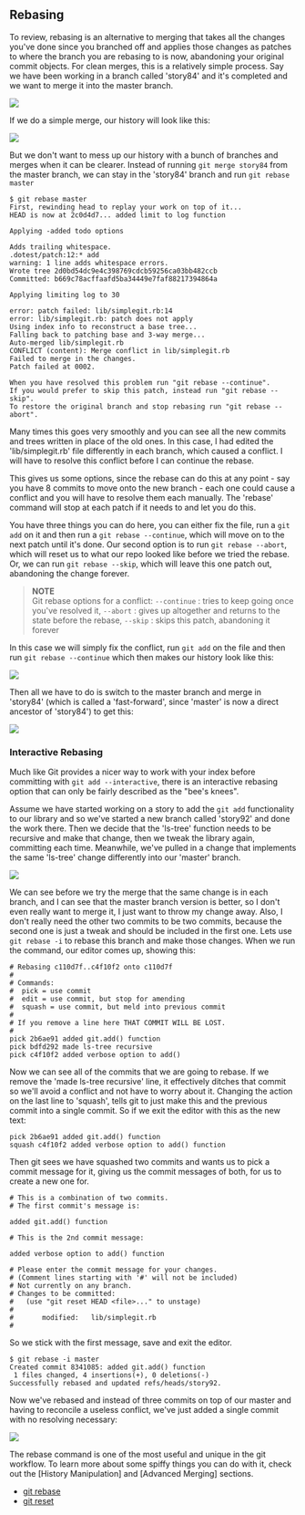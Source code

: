<!--
SPDX-FileCopyrightText: 2008 Geoffrey Grosenbach <boss@topfunky.com>
SPDX-FileCopyrightText: 2008 Scott Chacon <schacon@gmail.com>
SPDX-FileCopyrightText: 2013 Pascal Borreli <pascal@borreli.com>
SPDX-FileCopyrightText: 2023 Richard Soderberg <rsoderberg@gmail.com>

SPDX-License-Identifier: CC-BY-SA-3.0
-->

## Rebasing

<!-- SIDEBAR
---

#### Rebasing Screencast

This screencast follows roughly the same course as the previous one
on branching and merging,
only we replace merging with rebasing.
This screencast also demonstrates the interactive rebase command
`git rebase -i`.
We also demonstrate some slightly more complex branching,
by using both interactive and normal rebasing techniques simultaneously
on separate branches,
then choosing one and deleting the other.

movie. c7-rebase.mov

---
SIDEBAR -->

To review,
rebasing is an alternative to merging
that takes all the changes you've done since you branched off
and applies those changes as patches
to where the branch you are rebasing to
is now,
abandoning your original commit objects.
For clean merges,
this is a relatively simple process.
Say we have been working in a branch called 'story84'
and it's completed and we want to merge it into the master branch.

![](../artwork/bitmap/repo1.png)

If we do a simple merge,
our history will look like this:

![](../artwork/bitmap/repo.png)

But we don't want to mess up our history
with a bunch of branches and merges when it can be clearer.
Instead of running `git merge story84` from the master branch,
we can stay in the 'story84' branch and run `git rebase master`

```shell
$ git rebase master
First, rewinding head to replay your work on top of it...
HEAD is now at 2c0d4d7... added limit to log function

Applying -added todo options

Adds trailing whitespace.
.dotest/patch:12:* add
warning: 1 line adds whitespace errors.
Wrote tree 2d0bd54dc9e4c398769cdcb59256ca03bb482ccb
Committed: b669c78acffaafd5ba34449e7faf88217394864a

Applying limiting log to 30

error: patch failed: lib/simplegit.rb:14
error: lib/simplegit.rb: patch does not apply
Using index info to reconstruct a base tree...
Falling back to patching base and 3-way merge...
Auto-merged lib/simplegit.rb
CONFLICT (content): Merge conflict in lib/simplegit.rb
Failed to merge in the changes.
Patch failed at 0002.

When you have resolved this problem run "git rebase --continue".
If you would prefer to skip this patch, instead run "git rebase --skip".
To restore the original branch and stop rebasing run "git rebase --abort".
```

Many times this goes very smoothly
and you can see all the new commits and trees written in place of the old ones.
In this case,
I had edited the 'lib/simplegit.rb' file differently in each branch,
which caused a conflict.
I will have to resolve this conflict before I can continue the rebase.

This gives us some options,
since the rebase can do this at any point -
say you have 8 commits to move onto the new branch -
each one could cause a conflict
and you will have to resolve them each manually.
The 'rebase' command will stop at each patch if it needs to
and let you do this.

You have three things you can do here,
you can either fix the file,
run a `git add` on it and then run a `git rebase --continue`,
which will move on to the next patch until it's done.
Our second option is to run `git rebase --abort`,
which will reset us to what our repo looked like
before we tried the rebase.
Or,
we can run `git rebase --skip`,
which will leave this one patch out,
abandoning the change forever.

> **NOTE** \
Git rebase options for a conflict:
`--continue` : tries to keep going once you've resolved it,
`--abort` : gives up altogether and returns to the state before the rebase,
`--skip` : skips this patch,
abandoning it forever

In this case we will simply fix the conflict,
run `git add` on the file and then run `git rebase --continue`
which then makes our history look like this:

![](../artwork/bitmap/repo3.png)

Then all we have to do is switch to the master branch
and merge in 'story84'
(which is called a 'fast-forward',
since 'master' is now a direct ancestor of 'story84')
to get this:

![](../artwork/bitmap/repo4.png)

### Interactive Rebasing

Much like Git provides a nicer way to work with your index
before committing with `git add --interactive`,
there is an interactive rebasing option
that can only be fairly described as the "bee's knees".

Assume we have started working on a story
to add the `git add` functionality to our library
and so we've started a new branch called 'story92' and done the work there.
Then we decide that the 'ls-tree' function needs to be recursive
and make that change,
then we tweak the library again,
committing each time.
Meanwhile,
we've pulled in a change
that implements the same 'ls-tree' change differently
into our 'master' branch.

![](../artwork/bitmap/repo-rebasei1.png)

We can see before we try the merge
that the same change is in each branch,
and I can see that the master branch version is better,
so I don't even really want to merge it,
I just want to throw my change away.
Also,
I don't really need the other two commits to be two commits,
because the second one is just a tweak
and should be included in the first one.
Lets use `git rebase -i` to rebase this branch
and make those changes.
When we run the command,
our editor comes up,
showing this:

```
# Rebasing c110d7f..c4f10f2 onto c110d7f
#
# Commands:
#  pick = use commit
#  edit = use commit, but stop for amending
#  squash = use commit, but meld into previous commit
#
# If you remove a line here THAT COMMIT WILL BE LOST.
#
pick 2b6ae91 added git.add() function
pick bdfd292 made ls-tree recursive
pick c4f10f2 added verbose option to add()
```

Now we can see all of the commits that we are going to rebase.
If we remove the 'made ls-tree recursive' line,
it effectively ditches that commit
so we'll avoid a conflict and not have to worry about it.
Changing the action on the last line to 'squash',
tells git to just make this and the previous commit
into a single commit.
So if we exit the editor with this as the new text:

```
pick 2b6ae91 added git.add() function
squash c4f10f2 added verbose option to add() function
```

Then git sees we have squashed two commits
and wants us to pick a commit message for it,
giving us the commit messages of both,
for us to create a new one for.

```
# This is a combination of two commits.
# The first commit's message is:

added git.add() function

# This is the 2nd commit message:

added verbose option to add() function

# Please enter the commit message for your changes.
# (Comment lines starting with '#' will not be included)
# Not currently on any branch.
# Changes to be committed:
#   (use "git reset HEAD <file>..." to unstage)
#
#       modified:   lib/simplegit.rb
#
```

So we stick with the first message,
save and exit the editor.

```shell
$ git rebase -i master
Created commit 8341085: added git.add() function
 1 files changed, 4 insertions(+), 0 deletions(-)
Successfully rebased and updated refs/heads/story92.
```

Now we've rebased
and instead of three commits on top of our master
and having to reconcile a useless conflict,
we've just added a single commit with no resolving necessary:

![](../artwork/bitmap/repo-rebasei2.png)

The rebase command is one of the most useful and unique
in the git workflow.
To learn more about some spiffy things you can do with it,
check out the [History Manipulation] and [Advanced Merging] sections.

- [git rebase](https://www.kernel.org/pub/software/scm/git/docs/git-rebase.html)
- [git reset](https://www.kernel.org/pub/software/scm/git/docs/git-reset.html)
